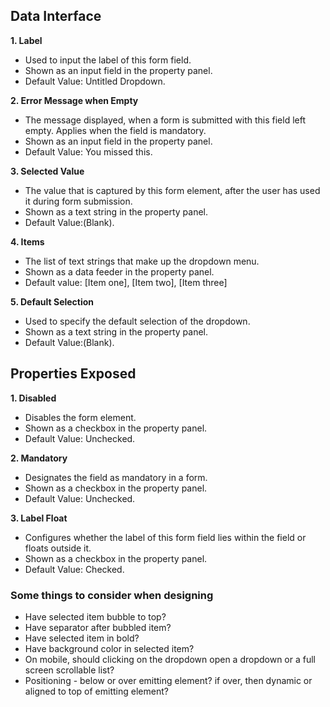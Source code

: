 ## Data Interface

**1. Label**
* Used to input the label of this form field.
* Shown as an input field in the property panel.
* Default Value: Untitled Dropdown.

**2. Error Message when Empty**
* The message displayed, when a form is submitted with this field left empty. Applies when the field is mandatory.
* Shown as an input field in the property panel.
* Default Value: You missed this. 

**3. Selected Value**
* The value that is captured by this form element, after the user has used it during form submission.
* Shown as a text string in the property panel.
* Default Value:(Blank).

**4. Items**
* The list of text strings that make up the dropdown menu.
* Shown as a data feeder in the property panel.
* Default value: [Item one], [Item two], [Item three]

**5. Default Selection**
* Used to specify the default selection of the dropdown.
* Shown as a text string in the property panel.
* Default Value:(Blank).

## Properties Exposed

**1. Disabled**
* Disables the form element.
* Shown as a checkbox in the property panel.
* Default Value: Unchecked.
 
**2. Mandatory**
* Designates the field as mandatory in a form.
* Shown as a checkbox in the property panel.
* Default Value: Unchecked.

**3. Label Float**
* Configures whether the label of this form field lies within the field or floats outside it.
* Shown as a checkbox in the property panel.
* Default Value: Checked.

### Some things to consider when designing
* Have selected item bubble to top?
* Have separator after bubbled item?
* Have selected item in bold?
* Have background color in selected item?
* On mobile, should clicking on the dropdown open a dropdown or a full screen scrollable list?
* Positioning - below or over emitting element? if over, then dynamic or aligned to top of emitting element?
